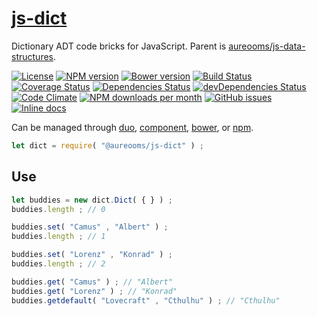 [js-dict](http://make-github-pseudonymous-again.github.io/js-dict)
==

Dictionary ADT code bricks for JavaScript. Parent is
[aureooms/js-data-structures](https://github.com/make-github-pseudonymous-again/js-data-structures).

[![License](https://img.shields.io/github/license/make-github-pseudonymous-again/js-dict.svg?style=flat)](https://raw.githubusercontent.com/make-github-pseudonymous-again/js-dict/master/LICENSE)
[![NPM version](https://img.shields.io/npm/v/@aureooms/js-dict.svg?style=flat)](https://www.npmjs.org/package/@aureooms/js-dict)
[![Bower version](https://img.shields.io/bower/v/@aureooms/js-dict.svg?style=flat)](http://bower.io/search/?q=@aureooms/js-dict)
[![Build Status](https://img.shields.io/travis/make-github-pseudonymous-again/js-dict.svg?style=flat)](https://travis-ci.org/make-github-pseudonymous-again/js-dict)
[![Coverage Status](https://img.shields.io/coveralls/make-github-pseudonymous-again/js-dict.svg?style=flat)](https://coveralls.io/r/make-github-pseudonymous-again/js-dict)
[![Dependencies Status](https://img.shields.io/david/make-github-pseudonymous-again/js-dict.svg?style=flat)](https://david-dm.org/make-github-pseudonymous-again/js-dict#info=dependencies)
[![devDependencies Status](https://img.shields.io/david/dev/make-github-pseudonymous-again/js-dict.svg?style=flat)](https://david-dm.org/make-github-pseudonymous-again/js-dict#info=devDependencies)
[![Code Climate](https://img.shields.io/codeclimate/github/make-github-pseudonymous-again/js-dict.svg?style=flat)](https://codeclimate.com/github/make-github-pseudonymous-again/js-dict)
[![NPM downloads per month](https://img.shields.io/npm/dm/@aureooms/js-dict.svg?style=flat)](https://www.npmjs.org/package/@aureooms/js-dict)
[![GitHub issues](https://img.shields.io/github/issues/make-github-pseudonymous-again/js-dict.svg?style=flat)](https://github.com/make-github-pseudonymous-again/js-dict/issues)
[![Inline docs](http://inch-ci.org/github/make-github-pseudonymous-again/js-dict.svg?branch=master&style=shields)](http://inch-ci.org/github/make-github-pseudonymous-again/js-dict)

Can be managed through [duo](https://github.com/duojs/duo),
[component](https://github.com/componentjs/component),
[bower](https://github.com/bower/bower), or
[npm](https://github.com/npm/npm).

```js
let dict = require( "@aureooms/js-dict" ) ;
```

## Use

```js
let buddies = new dict.Dict( { } ) ;
buddies.length ; // 0

buddies.set( "Camus" , "Albert" ) ;
buddies.length ; // 1

buddies.set( "Lorenz" , "Konrad" ) ;
buddies.length ; // 2

buddies.get( "Camus" ) ; // "Albert"
buddies.get( "Lorenz" ) ; // "Konrad"
buddies.getdefault( "Lovecraft" , "Cthulhu" ) ; // "Cthulhu"
```
